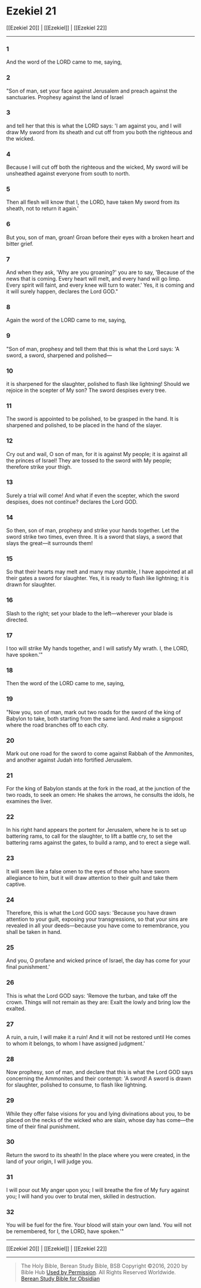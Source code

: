 # Ezekiel 21

[[Ezekiel 20]] | [[Ezekiel]] | [[Ezekiel 22]]

---

### 1
And the word of the LORD came to me, saying,

### 2
"Son of man, set your face against Jerusalem and preach against the sanctuaries. Prophesy against the land of Israel

### 3
and tell her that this is what the LORD says: 'I am against you, and I will draw My sword from its sheath and cut off from you both the righteous and the wicked.

### 4
Because I will cut off both the righteous and the wicked, My sword will be unsheathed against everyone from south to north.

### 5
Then all flesh will know that I, the LORD, have taken My sword from its sheath, not to return it again.'

### 6
But you, son of man, groan! Groan before their eyes with a broken heart and bitter grief.

### 7
And when they ask, 'Why are you groaning?' you are to say, 'Because of the news that is coming. Every heart will melt, and every hand will go limp. Every spirit will faint, and every knee will turn to water.' Yes, it is coming and it will surely happen, declares the Lord GOD."

### 8
Again the word of the LORD came to me, saying,

### 9
"Son of man, prophesy and tell them that this is what the Lord says: 'A sword, a sword, sharpened and polished—

### 10
it is sharpened for the slaughter, polished to flash like lightning! Should we rejoice in the scepter of My son? The sword despises every tree.

### 11
The sword is appointed to be polished, to be grasped in the hand. It is sharpened and polished, to be placed in the hand of the slayer.

### 12
Cry out and wail, O son of man, for it is against My people; it is against all the princes of Israel! They are tossed to the sword with My people; therefore strike your thigh.

### 13
Surely a trial will come! And what if even the scepter, which the sword despises, does not continue? declares the Lord GOD.

### 14
So then, son of man, prophesy and strike your hands together. Let the sword strike two times, even three. It is a sword that slays, a sword that slays the great—it surrounds them!

### 15
So that their hearts may melt and many may stumble, I have appointed at all their gates a sword for slaughter. Yes, it is ready to flash like lightning; it is drawn for slaughter.

### 16
Slash to the right; set your blade to the left—wherever your blade is directed.

### 17
I too will strike My hands together, and I will satisfy My wrath. I, the LORD, have spoken.'"

### 18
Then the word of the LORD came to me, saying,

### 19
"Now you, son of man, mark out two roads for the sword of the king of Babylon to take, both starting from the same land. And make a signpost where the road branches off to each city.

### 20
Mark out one road for the sword to come against Rabbah of the Ammonites, and another against Judah into fortified Jerusalem.

### 21
For the king of Babylon stands at the fork in the road, at the junction of the two roads, to seek an omen: He shakes the arrows, he consults the idols, he examines the liver.

### 22
In his right hand appears the portent for Jerusalem, where he is to set up battering rams, to call for the slaughter, to lift a battle cry, to set the battering rams against the gates, to build a ramp, and to erect a siege wall.

### 23
It will seem like a false omen to the eyes of those who have sworn allegiance to him, but it will draw attention to their guilt and take them captive.

### 24
Therefore, this is what the Lord GOD says: 'Because you have drawn attention to your guilt, exposing your transgressions, so that your sins are revealed in all your deeds—because you have come to remembrance, you shall be taken in hand.

### 25
And you, O profane and wicked prince of Israel, the day has come for your final punishment.'

### 26
This is what the Lord GOD says: 'Remove the turban, and take off the crown. Things will not remain as they are: Exalt the lowly and bring low the exalted.

### 27
A ruin, a ruin, I will make it a ruin! And it will not be restored until He comes to whom it belongs, to whom I have assigned judgment.'

### 28
Now prophesy, son of man, and declare that this is what the Lord GOD says concerning the Ammonites and their contempt: 'A sword! A sword is drawn for slaughter, polished to consume, to flash like lightning.

### 29
While they offer false visions for you and lying divinations about you, to be placed on the necks of the wicked who are slain, whose day has come—the time of their final punishment.

### 30
Return the sword to its sheath! In the place where you were created, in the land of your origin, I will judge you.

### 31
I will pour out My anger upon you; I will breathe the fire of My fury against you; I will hand you over to brutal men, skilled in destruction.

### 32
You will be fuel for the fire. Your blood will stain your own land. You will not be remembered, for I, the LORD, have spoken.'"

---

[[Ezekiel 20]] | [[Ezekiel]] | [[Ezekiel 22]]

---

> The Holy Bible, Berean Study Bible, BSB
> Copyright &copy;2016, 2020 by Bible Hub
> [Used by Permission](https://berean.bible/terms.htm). All Rights Reserved Worldwide.
> [Berean Study Bible for Obsidian](https://github.com/gapmiss/berean-study-bible-for-obsidian)</small>

